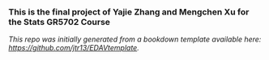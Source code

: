 ### This is the final project of Yajie Zhang and Mengchen Xu for the Stats GR5702 Course



*This repo was initially generated from a bookdown template available here: https://github.com/jtr13/EDAVtemplate.*	




